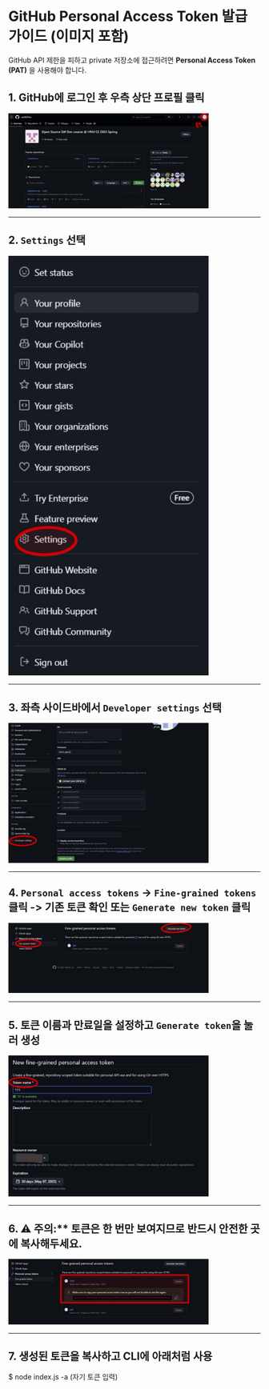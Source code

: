# GitHub Personal Access Token 발급 가이드 (이미지 포함)

GitHub API 제한을 피하고 private 저장소에 접근하려면 **Personal Access Token (PAT)** 을 사용해야 합니다.

## 1. GitHub에 로그인 후 우측 상단 프로필 클릭 

<img src="1.jpg" alt="step1" width="400"/>

---

## 2. `Settings` 선택

<img src="2.jpg" alt="step2" width="400"/>

---

## 3. 좌측 사이드바에서 `Developer settings` 선택

<img src="3.jpg" alt="step3" width="400"/>

---

## 4.  `Personal access tokens` → `Fine-grained tokens` 클릭 -> 기존 토큰 확인 또는 `Generate new token` 클릭

<img src="4.jpg" alt="step4" width="400"/>

---

## 5. 토큰 이름과 만료일을 설정하고 `Generate token`을 눌러 생성

<img src="5.jpg" alt="step5" width="400"/>

---

## 6. ⚠️ 주의:** 토큰은 **한 번만** 보여지므로 반드시 안전한 곳에 복사해두세요.

<img src="6.jpg" alt="step6" width="400"/>

---

## 7. 생성된 토큰을 복사하고 CLI에 아래처럼 사용

$ node index.js -a (자기 토큰 입력)

